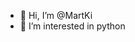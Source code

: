 - 👋 Hi, I’m @MartKi
- 👀 I’m interested in python

<!---
MartKi/MartKi is a ✨ special ✨ repository because its `README.md` (this file) appears on your GitHub profile.
You can click the Preview link to take a look at your changes.
--->
